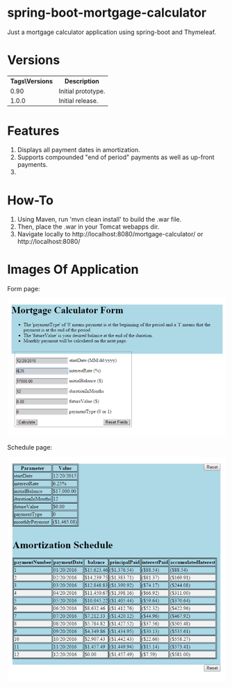# spring-boot-mortgage-calculator
Just a mortgage calculator application using spring-boot and Thymeleaf.

# Versions
<table>
  <tr>
    <th>Tags&#92;Versions</th>
    <th>Description</th>
  </tr>
  <tr>
    <td>0.90</td>
    <td>Initial prototype.</td>
  </tr>
  <tr>
    <td>1.0.0</td>
    <td>Initial release.</td>
  </tr>
</table>

# Features

1. Displays all payment dates in amortization.
2. Supports compounded "end of period" payments as well as up-front payments.
3.

# How-To

1. Using Maven, run 'mvn clean install' to build the .war file.
2. Then, place the .war in your Tomcat webapps dir.
3. Navigate locally to http://localhost:8080/mortgage-calculator/ or http://localhost:8080/

# Images Of Application

Form page:

![alt text](https://raw.githubusercontent.com/djangofan/spring-boot-mortgage-calculator/master/form.png)

Schedule page:

![alt text](https://raw.githubusercontent.com/djangofan/spring-boot-mortgage-calculator/master/schedule.png)

